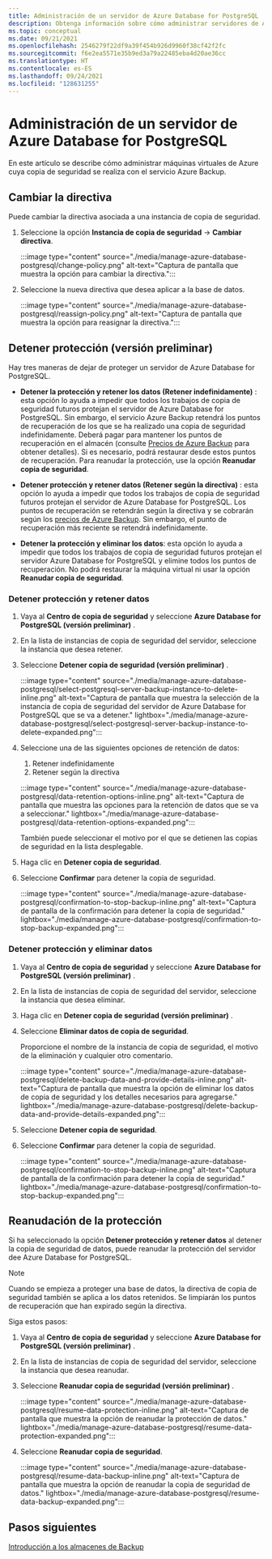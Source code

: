 ```yaml
---
title: Administración de un servidor de Azure Database for PostgreSQL
description: Obtenga información sobre cómo administrar servidores de Azure Database for PostgreSQL.
ms.topic: conceptual
ms.date: 09/21/2021
ms.openlocfilehash: 2546279f22df9a39f454b926d9960f38cf42f2fc
ms.sourcegitcommit: f6e2ea5571e35b9ed3a79a22485eba4d20ae36cc
ms.translationtype: HT
ms.contentlocale: es-ES
ms.lasthandoff: 09/24/2021
ms.locfileid: "128631255"
---
```

# <a name="manage-azure-database-for-postgresql-server"></a>Administración de un servidor de Azure Database for PostgreSQL

En este artículo se describe cómo administrar máquinas virtuales de Azure cuya copia de seguridad se realiza con el servicio Azure Backup.

## <a name="change-policy"></a>Cambiar la directiva

Puede cambiar la directiva asociada a una instancia de copia de seguridad.

1. Seleccione la opción **Instancia de copia de seguridad** -> **Cambiar directiva**.


   :::image type="content" source="./media/manage-azure-database-postgresql/change-policy.png" alt-text="Captura de pantalla que muestra la opción para cambiar la directiva.":::
   
1. Seleccione la nueva directiva que desea aplicar a la base de datos.

   :::image type="content" source="./media/manage-azure-database-postgresql/reassign-policy.png" alt-text="Captura de pantalla que muestra la opción para reasignar la directiva.":::

## <a name="stop-protection-preview"></a>Detener protección (versión preliminar)

Hay tres maneras de dejar de proteger un servidor de Azure Database for PostgreSQL.

- **Detener la protección y retener los datos (Retener indefinidamente)** : esta opción lo ayuda a impedir que todos los trabajos de copia de seguridad futuros protejan el servidor de Azure Database for PostgreSQL. Sin embargo, el servicio Azure Backup retendrá los puntos de recuperación de los que se ha realizado una copia de seguridad indefinidamente. Deberá pagar para mantener los puntos de recuperación en el almacén (consulte [Precios de Azure Backup](https://azure.microsoft.com/pricing/details/backup/) para obtener detalles). Si es necesario, podrá restaurar desde estos puntos de recuperación. Para reanudar la protección, use la opción **Reanudar copia de seguridad**.

- **Detener protección y retener datos (Retener según la directiva)** : esta opción lo ayuda a impedir que todos los trabajos de copia de seguridad futuros protejan el servidor de Azure Database for PostgreSQL. Los puntos de recuperación se retendrán según la directiva y se cobrarán según los [precios de Azure Backup](https://azure.microsoft.com/pricing/details/backup/). Sin embargo, el punto de recuperación más reciente se retendrá indefinidamente.

- **Detener la protección y eliminar los datos**: esta opción lo ayuda a impedir que todos los trabajos de copia de seguridad futuros protejan el servidor Azure Database for PostgreSQL y elimine todos los puntos de recuperación. No podrá restaurar la máquina virtual ni usar la opción **Reanudar copia de seguridad**.

### <a name="stop-protection-and-retain-data"></a>Detener protección y retener datos

1. Vaya al **Centro de copia de seguridad** y seleccione **Azure Database for PostgreSQL (versión preliminar)** .

1. En la lista de instancias de copia de seguridad del servidor, seleccione la instancia que desea retener.

1. Seleccione **Detener copia de seguridad (versión preliminar)** .

   :::image type="content" source="./media/manage-azure-database-postgresql/select-postgresql-server-backup-instance-to-delete-inline.png" alt-text="Captura de pantalla que muestra la selección de la instancia de copia de seguridad del servidor de Azure Database for PostgreSQL que se va a detener." lightbox="./media/manage-azure-database-postgresql/select-postgresql-server-backup-instance-to-delete-expanded.png":::

1. Seleccione una de las siguientes opciones de retención de datos:

   1. Retener indefinidamente
   1. Retener según la directiva
   
   :::image type="content" source="./media/manage-azure-database-postgresql/data-retention-options-inline.png" alt-text="Captura de pantalla que muestra las opciones para la retención de datos que se va a seleccionar." lightbox="./media/manage-azure-database-postgresql/data-retention-options-expanded.png":::

   También puede seleccionar el motivo por el que se detienen las copias de seguridad en la lista desplegable.

1. Haga clic en **Detener copia de seguridad**.

1. Seleccione **Confirmar** para detener la copia de seguridad.

   :::image type="content" source="./media/manage-azure-database-postgresql/confirmation-to-stop-backup-inline.png" alt-text="Captura de pantalla de la confirmación para detener la copia de seguridad." lightbox="./media/manage-azure-database-postgresql/confirmation-to-stop-backup-expanded.png":::

### <a name="stop-protection-and-delete-data"></a>Detener protección y eliminar datos

1. Vaya al **Centro de copia de seguridad** y seleccione **Azure Database for PostgreSQL (versión preliminar)** .

1.  En la lista de instancias de copia de seguridad del servidor, seleccione la instancia que desea eliminar.

1. Haga clic en **Detener copia de seguridad (versión preliminar)** .

1. Seleccione **Eliminar datos de copia de seguridad**.

   Proporcione el nombre de la instancia de copia de seguridad, el motivo de la eliminación y cualquier otro comentario.

   :::image type="content" source="./media/manage-azure-database-postgresql/delete-backup-data-and-provide-details-inline.png" alt-text="Captura de pantalla que muestra la opción de eliminar los datos de copia de seguridad y los detalles necesarios para agregarse." lightbox="./media/manage-azure-database-postgresql/delete-backup-data-and-provide-details-expanded.png":::

1. Seleccione **Detener copia de seguridad**.

1. Seleccione **Confirmar** para detener la copia de seguridad.

   :::image type="content" source="./media/manage-azure-database-postgresql/confirmation-to-stop-backup-inline.png" alt-text="Captura de pantalla de la confirmación para detener la copia de seguridad." lightbox="./media/manage-azure-database-postgresql/confirmation-to-stop-backup-expanded.png":::

## <a name="resume-protection"></a>Reanudación de la protección

Si ha seleccionado la opción **Detener protección y retener datos** al detener la copia de seguridad de datos, puede reanudar la protección del servidor dee Azure Database for PostgreSQL.

>[!Note]
>Cuando se empieza a proteger una base de datos, la directiva de copia de seguridad también se aplica a los datos retenidos. Se limpiarán los puntos de recuperación que han expirado según la directiva.

Siga estos pasos:

1. Vaya al **Centro de copia de seguridad** y seleccione **Azure Database for PostgreSQL (versión preliminar)** .

1. En la lista de instancias de copia de seguridad del servidor, seleccione la instancia que desea reanudar.

1. Seleccione **Reanudar copia de seguridad (versión preliminar)** .

   :::image type="content" source="./media/manage-azure-database-postgresql/resume-data-protection-inline.png" alt-text="Captura de pantalla que muestra la opción de reanudar la protección de datos." lightbox="./media/manage-azure-database-postgresql/resume-data-protection-expanded.png":::

1. Seleccione **Reanudar copia de seguridad**.

   :::image type="content" source="./media/manage-azure-database-postgresql/resume-data-backup-inline.png" alt-text="Captura de pantalla que muestra la opción de reanudar la copia de seguridad de datos." lightbox="./media/manage-azure-database-postgresql/resume-data-backup-expanded.png":::

## <a name="next-steps"></a>Pasos siguientes

[Introducción a los almacenes de Backup](backup-vault-overview.md)
